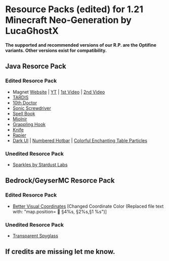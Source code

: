 # **Resource Packs (edited) for 1.21 Minecraft Neo-Generation by LucaGhostX**
**The supported and recommended versions of our R.P. are the Optifine variants. Other versions exist for compatibility.**

## **Java Resorce Pack**
### **Edited Resorce Pack**
- Magnet [Website](https://bisumto.it/redcraft2/) | [YT](https://www.youtube.com/@BisUmTo) | [1st Video](https://youtu.be/KVIxcL8rNC8?si=j59NFuW1kZ8h4iU1) | [2nd Video](https://youtu.be/KVIxcL8rNC8?si=j59NFuW1kZ8h4iU1)
- [TARDIS](https://sketchfab.com/3d-models/whittaker-tardis-2-a8018893fd03416aa1625898c2fd98c2)
- [10th Doctor](https://www.planetminecraft.com/skin/the-10th-doctor-4617651/)
- [Sonic Screwdriver](https://www.planetminecraft.com/texture-pack/9th-amp-10th-doc-s-sonic-screwdriver/)
- [Spell Book](https://www.planetminecraft.com/texture-pack/spell-books-5456407/)
- [Mjolnir](https://www.planetminecraft.com/texture-pack/torrezx-mjolnir/)
- [Grappling Hook](https://www.curseforge.com/minecraft/texture-packs/grappling-hook-mod-retexture)
- [Knife](https://www.planetminecraft.com/texture-pack/thorfinn-knife-vinland-saga/)
- [Rapier](https://www.planetminecraft.com/texture-pack/vini-s-roleplay-resourcepack/)
- [Dark UI](https://vanillatweaks.net/picker/resource-packs/) | [Numbered Hotbar](https://vanillatweaks.net/picker/resource-packs/) | [Colorful Enchanting Table Particles](https://vanillatweaks.net/picker/resource-packs/)

### **Unedited Resorce Pack**
- [Sparkles by Stardust Labs](https://modrinth.com/resourcepack/sparkles?version=1.21)

## **Bedrock/GeyserMC Resorce Pack**
### **Edited Resorce Pack**
- [Better Visual Coordinates](https://www.planetminecraft.com/texture-pack/transparent-pumpkin-and-spyglass-effects/) [Changed Coordinate Color (Replaced file text with: "map.position=  §4%s, §2%s,§1 %s")]
### **Unedited Resorce Pack**
- [Transparent Spyglass](https://www.planetminecraft.com/texture-pack/transparent-pumpkin-and-spyglass-effects/)

## **If credits are missing let me know.**
